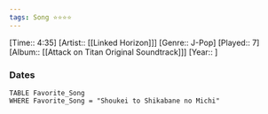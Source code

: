 ```yaml
---
tags: Song ⭐⭐⭐⭐ 
---
```

[Time:: 4:35]
[Artist:: [[Linked Horizon]]]
[Genre:: J-Pop]
[Played:: 7]
[Album:: [[Attack on Titan Original Soundtrack]]]
[Year:: ]
### Dates
````dataview
TABLE Favorite_Song
WHERE Favorite_Song = "Shoukei to Shikabane no Michi"
````